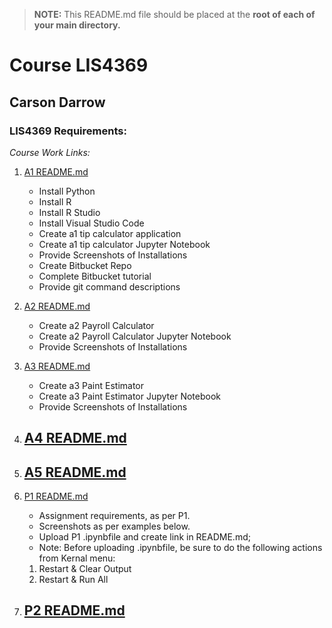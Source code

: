 > **NOTE:** This README.md file should be placed at the **root of each of your main directory.**

# Course LIS4369

## Carson Darrow

### LIS4369 Requirements:

*Course Work Links:*

1. [A1 README.md](a1/README.md "My A1 README.md file")
    - Install Python
    - Install R
    - Install R Studio
    - Install Visual Studio Code
    - Create a1 tip calculator application 
    - Create a1 tip calculator Jupyter Notebook
    - Provide Screenshots of Installations
    - Create Bitbucket Repo
    - Complete Bitbucket tutorial
    - Provide git command descriptions 

2. [A2 README.md](a2/README.md "My A2 README.md file")
    - Create a2 Payroll Calculator
    - Create a2 Payroll Calculator Jupyter Notebook
    - Provide Screenshots of Installations
    
3. [A3 README.md](a3/README.md "My A3 README.md file")
    - Create a3 Paint Estimator
    - Create a3 Paint Estimator Jupyter Notebook
    - Provide Screenshots of Installations
    
4. [A4 README.md](a4/README.md "My A4 README.md file")
    - 
    
    
5. [A5 README.md](a5/README.md "My A5 README.md file")
    - 
    
    
6. [P1 README.md](p1/README.md "My p1 README.md file")
    - Assignment requirements, as per P1.
    - Screenshots as per examples below.
    - Upload P1 .ipynbfile and create link in README.md;
    - Note: Before uploading .ipynbfile, be sure to do the following actions from Kernal menu:
	1. Restart & Clear Output
	2. Restart & Run All

7. [P2 README.md](p2/README.md "My p2 README.md file")
    - 